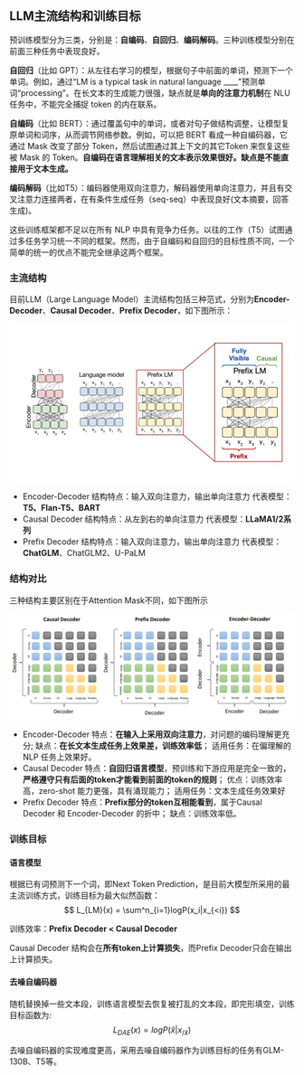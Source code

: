 ## LLM主流结构和训练目标

预训练模型分为三类，分别是：**自编码**、**自回归**、**编码解码**。三种训练模型分别在前面三种任务中表现良好。

**自回归**（比如 GPT）：从左往右学习的模型，根据句子中前面的单词，预测下一个单词。例如，通过“LM is a typical task in natural language ____”预测单词“processing”。在长文本的生成能力很强，缺点就是**单向的注意力机制**在 NLU 任务中，不能完全捕捉 token 的内在联系。

**自编码**（比如 BERT）：通过覆盖句中的单词，或者对句子做结构调整，让模型复原单词和词序，从而调节网络参数。例如，可以把 BERT 看成一种自编码器，它通过 Mask 改变了部分 Token，然后试图通过其上下文的其它Token 来恢复这些被 Mask 的 Token。**自编码在语言理解相关的文本表示效果很好。缺点是不能直接用于文本生成。**

**编码解码**（比如T5）：编码器使用双向注意力，解码器使用单向注意力，并且有交叉注意力连接两者，在有条件生成任务（seq-seq）中表现良好(文本摘要，回答生成)。

这些训练框架都不足以在所有 NLP 中具有竞争力任务。以往的工作（T5）试图通过多任务学习统一不同的框架。然而，由于自编码和自回归的目标性质不同，一个简单的统一的优点不能完全继承这两个框架。

### 主流结构

目前LLM（Large Language Model）主流结构包括三种范式，分别为**Encoder-Decoder**、**Causal Decoder**、**Prefix Decoder**，如下图所示：

<img src="..\..\img\llm-basic\three-structures.png" alt="图片" style="zoom: 80%;" />

- Encoder-Decoder
  结构特点：输入双向注意力，输出单向注意力
  代表模型：**T5、Flan-T5、BART**
- Causal Decoder
  结构特点：从左到右的单向注意力
  代表模型：**LLaMA1/2系列**
- Prefix Decoder
  结构特点：输入双向注意力，输出单向注意力
  代表模型：**ChatGLM**、ChatGLM2、U-PaLM

### 结构对比

三种结构主要区别在于Attention Mask不同，如下图所示

<img src="..\..\img\llm-basic\three-masks.png" alt="图片" style="zoom: 67%;" />

- Encoder-Decoder
  特点：**在输入上采用双向注意力**，对问题的编码理解更充分;
  缺点：**在长文本生成任务上效果差，训练效率低**；
  适用任务：在偏理解的 NLP 任务上效果好。
- Causal Decoder
  特点：**自回归语言模型**，预训练和下游应用是完全一致的，**严格遵守只有后面的token才能看到前面的token的规则**；
  优点：训练效率高，zero-shot 能力更强，具有涌现能力；
  适用任务：文本生成任务效果好
- Prefix Decoder
  特点：**Prefix部分的token互相能看到**，属于Causal Decoder 和 Encoder-Decoder 的折中；
  缺点：训练效率低。

### 训练目标

#### 语言模型

根据已有词预测下一个词，即Next Token Prediction，是目前大模型所采用的最主流训练方式，训练目标为最大似然函数：
$$
L_{LM}(x) = \sum^n_{i=1}logP(x_i|x_{<i})
$$


训练效率：**Prefix Decoder < Causal Decoder**

Causal Decoder 结构会在**所有token上计算损失**，而Prefix Decoder只会在输出上计算损失。

#### 去噪自编码器

随机替换掉一些文本段，训练语言模型去恢复被打乱的文本段，即完形填空，训练目标函数为:
$$
L_{DAE}(x)=logP(\hat{x}|x_{/\hat{x}})
$$


去噪自编码器的实现难度更高，采用去噪自编码器作为训练目标的任务有GLM-130B、T5等。




